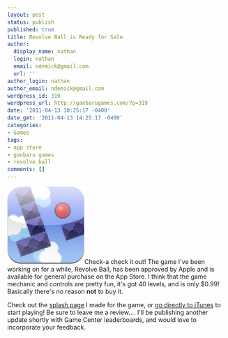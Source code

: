 ```yaml
---
layout: post
status: publish
published: true
title: Revolve Ball is Ready for Sale
author:
  display_name: nathan
  login: nathan
  email: ndemick@gmail.com
  url: ''
author_login: nathan
author_email: ndemick@gmail.com
wordpress_id: 319
wordpress_url: http://ganbarugames.com/?p=319
date: '2011-04-13 10:25:17 -0400'
date_gmt: '2011-04-13 14:25:17 -0400'
categories:
- Games
tags:
- app store
- ganbaru games
- revolve ball
comments: []
---
```

<p><a href="/assets/uploads/2011/04/enlarged-icon.png"><img src="/assets/uploads/2011/04/enlarged-icon.png" alt="Revolve Ball App Icon" title="Revolve Ball App Icon" width="177" height="178" class="alignright size-full wp-image-320" /></a>Check-a check it out! The game I've been working on for a while, Revolve Ball, has been approved by Apple and is available for general purchase on the App Store. I think that the game mechanic and controls are pretty fun, it's got 40 levels, and is only $0.99! Basically there's no reason <strong>not</strong> to buy it. </p>
<p>Check out the <a href="/revolve-ball/" title="Revolve Ball splash page">splash page</a> I made for the game, or <a href="http://itunes.apple.com/us/app/revolve-ball/id409351780?mt=8">go directly to iTunes</a> to start playing! Be sure to leave me a review.... I'll be publishing another update shortly with Game Center leaderboards, and would love to incorporate your feedback.</p>

